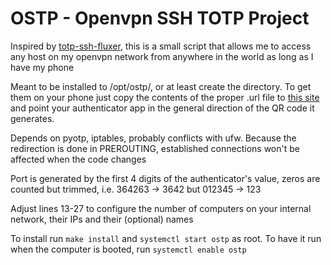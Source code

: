 # OSTP - Openvpn SSH TOTP Project

Inspired by [totp-ssh-fluxer](https://github.com/benjojo/totp-ssh-fluxer/), this is a small script that allows me to access any host on my openvpn network from anywhere in the world as long as I have my phone

Meant to be installed to /opt/ostp/, or at least create the directory. To get them on your phone just copy the contents of the proper .url file to [this site](http://goqr.me/) and point your authenticator app in the general direction of the QR code it generates.

Depends on pyotp, iptables, probably conflicts with ufw. Because the redirection is done in PREROUTING, established connections won't be affected when the code changes

Port is generated by the first 4 digits of the authenticator's value, zeros are counted but trimmed, i.e. 364263 -> 3642 but 012345 -> 123

Adjust lines 13-27 to configure the number of computers on your internal network, their IPs and their (optional) names

To install run `make install` and `systemctl start ostp` as root. To have it run when the computer is booted, run `systemctl enable ostp`
